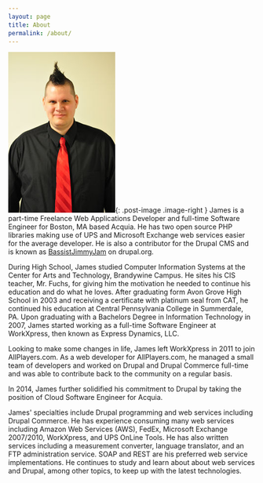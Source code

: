 ```yaml
---
layout: page
title: About
permalink: /about/
---
```

![James](/assets/images/me.jpg){: .post-image .image-right }
James is a part-time Freelance Web Applications Developer and full-time Software Engineer for Boston, MA based Acquia.
He has two open source PHP libraries making use of UPS and Microsoft Exchange web services easier for the average
developer. He is also a contributor for the Drupal CMS and is known as
[BassistJimmyJam](https://www.drupal.org/u/BassistJimmyJam) on drupal.org.

During High School, James studied Computer Information Systems at the Center for Arts and Technology, Brandywine Campus.
He sites his CIS teacher, Mr. Fuchs, for giving him the motivation he needed to continue his education and do what he
loves. After graduating form Avon Grove High School in 2003 and receiving a certificate with platinum seal from CAT, he
continued his education at Central Pennsylvania College in Summerdale, PA. Upon graduating with a Bachelors Degree in
Information Technology in 2007, James started working as a full-time Software Engineer at WorkXpress, then known as
Express Dynamics, LLC.

Looking to make some changes in life, James left WorkXpress in 2011 to join AllPlayers.com. As a web developer for
AllPlayers.com, he managed a small team of developers and worked on Drupal and Drupal Commerce full-time and was able to
contribute back to the community on a regular basis.

In 2014, James further solidified his commitment to Drupal by taking the position of Cloud Software Engineer for Acquia.

James' specialties include Drupal programming and web services including Drupal Commerce. He has experience consuming
many web services including Amazon Web Services (AWS), FedEx, Microsoft Exchange 2007/2010, WorkXpress, and UPS OnLine
Tools. He has also written services including a measurement converter, language translator, and an FTP administration
service. SOAP and REST are his preferred web service implementations. He continues to study and learn about about web
services and Drupal, among other topics, to keep up with the latest technologies.
